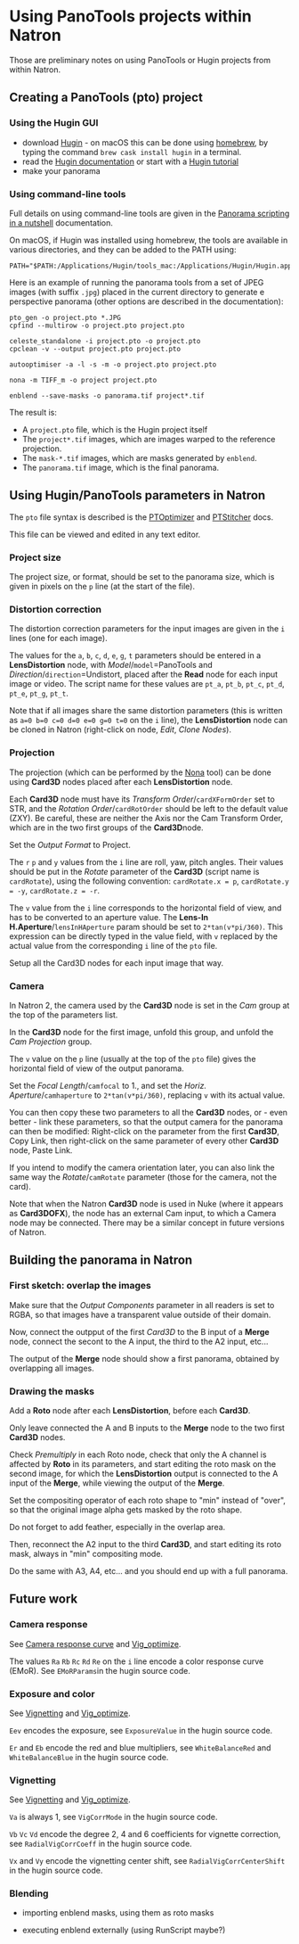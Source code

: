 # Using PanoTools projects within Natron #

Those are preliminary notes on using PanoTools or Hugin projects from within Natron.

## Creating a PanoTools (pto) project ##

### Using the Hugin GUI ###

- download [Hugin](http://hugin.sourceforge.net/) - on macOS this can be done using [homebrew](https://brew.sh/), by typing the command `brew cask install hugin` in a terminal.
- read the [Hugin documentation](http://wiki.panotools.org/Hugin) or start with a [Hugin  tutorial](http://hugin.sourceforge.net/tutorials/overview/)
- make your panorama

### Using command-line tools ###

Full details on using command-line tools are given in the [Panorama scripting in a nutshell](http://wiki.panotools.org/Panorama_scripting_in_a_nutshell) documentation.

On macOS, if Hugin was installed using homebrew, the tools are available in various directories, and they can be added to the PATH using:

```
PATH="$PATH:/Applications/Hugin/tools_mac:/Applications/Hugin/Hugin.app/Contents/MacOS:/Applications/Hugin/HuginStitchProject.app/Contents/MacOS"
```

Here is an example of running the panorama tools from a set of JPEG images (with suffix `.jpg`) placed in the current directory to generate e perspective panorama (other options are described in the documentation):

```
pto_gen -o project.pto *.JPG
cpfind --multirow -o project.pto project.pto

celeste_standalone -i project.pto -o project.pto
cpclean -v --output project.pto project.pto

autooptimiser -a -l -s -m -o project.pto project.pto

nona -m TIFF_m -o project project.pto

enblend --save-masks -o panorama.tif project*.tif
```

The result is:

- A `project.pto` file, which is the Hugin project itself
- The `project*.tif` images, which are images warped to the reference projection.
- The `mask-*.tif` images, which are masks generated by `enblend`.
- The `panorama.tif` image, which is the final panorama.

## Using Hugin/PanoTools parameters in Natron ##

The `pto` file syntax is described is the [PTOptimizer](http://wiki.panotools.org/PTOptimizer) and [PTStitcher](http://wiki.panotools.org/PTStitcher) docs.

This file can be viewed and edited in any text editor.

### Project size ###

The project size, or format, should be set to the panorama size, which is given in pixels on the `p` line (at the start of the file).


### Distortion correction ###

The distortion correction parameters for the input images are given in the `i` lines (one for each image).

The values for the `a`, `b`, `c`, `d`, `e`, `g`, `t` parameters should be entered in a **LensDistortion** node, with *Model*/`model`=PanoTools and *Direction*/`direction`=Undistort, placed after the **Read** node for each input image or video. The script name for these values are `pt_a`, `pt_b`, `pt_c`, `pt_d`, `pt_e`, `pt_g`, `pt_t`.

Note that if all images share the same distortion parameters (this is written as `a=0 b=0 c=0 d=0 e=0 g=0 t=0` on the `i` line), the **LensDistortion** node can be cloned in Natron (right-click on node, *Edit*, *Clone Nodes*).

### Projection ##

The projection (which can be performed by the [Nona](http://wiki.panotools.org/Nona) tool) can be done using **Card3D** nodes placed after each **LensDistortion** node.

Each **Card3D** node must have its *Transform Order*/`cardXFormOrder` set to STR, and the *Rotation Order*/`cardRotOrder` should be left to the default value (ZXY).  Be careful, these are neither the Axis nor the Cam Transform Order, which are in the two first groups of the **Card3D**node.

Set the *Output Format* to Project.

The `r` `p` and `y` values from the `i` line are roll, yaw, pitch angles. Their values should be put in the *Rotate* parameter of the **Card3D** (script name is `cardRotate`), using the following convention: `cardRotate.x = p`, `cardRotate.y = -y`, `cardRotate.z = -r`.

The `v` value from the `i` line corresponds to the horizontal field of view, and has to be converted to an aperture value. The **Lens-In H.Aperture**/`lensInHAperture` param should be set to `2*tan(v*pi/360)`. This expression can be directly typed in the value field, with `v` replaced by the actual value from the corresponding `i` line of the `pto` file.

Setup all the Card3D nodes for each input image that way.

### Camera ###

In Natron 2, the camera used by the **Card3D** node is set in the *Cam* group at the top of the parameters list.

In the **Card3D** node for the first image, unfold this group, and unfold the *Cam Projection* group.

The `v` value on the `p` line (usually at the top of the `pto` file) gives the horizontal field of view of the output panorama.

Set the *Focal Length*/`camfocal` to 1., and set the *Horiz. Aperture*/`camhaperture` to `2*tan(v*pi/360)`, replacing `v` with its actual value.

You can then copy these two parameters to all the **Card3D** nodes, or - even better - link these parameters, so that the output camera for the panorama can then be modified: Right-click on the parameter from the first **Card3D**, Copy Link, then right-click on the same parameter of every other **Card3D** node, Paste Link.

If you intend to modify the camera orientation later, you can also link the same way the *Rotate*/`camRotate` parameter (those for the camera, not the card).

Note that when the Natron **Card3D** node is used in Nuke (where it appears as **Card3DOFX**), the node has an external Cam input, to which a Camera node may be connected. There may be a similar concept in future versions of Natron.


## Building the panorama in Natron ##

### First sketch: overlap the images ###

Make sure that the *Output Components* parameter in all readers is set to RGBA, so that images have a transparent value outside of their domain.

Now, connect the outpput of the first *Card3D* to the B input of a **Merge** node, connect the secont to the A input, the third to the A2 input, etc...

The output of the **Merge** node should show a first panorama, obtained by overlapping all images.

### Drawing the masks ###

Add a **Roto** node after each **LensDistortion**, before each **Card3D**.

Only leave connected the A and B inputs to the **Merge** node to the two first **Card3D** nodes.

Check *Premultiply* in each Roto node, check that only the A channel is affected by **Roto** in its parameters, and start editing the roto mask on the second image, for which the **LensDistortion** output is connected to the A input of the **Merge**, while viewing the output of the **Merge**.

Set the compositing operator of each roto shape to "min" instead of "over", so that the original image alpha gets masked by the roto shape.

Do not forget to add feather, especially in the overlap area.

Then, reconnect the A2 input to the third **Card3D**, and start editing its roto mask, always in "min" compositing mode.

Do the same with A3, A4, etc... and you should end up with a full panorama.


## Future work ##

### Camera response ###

See [Camera response curve](http://wiki.panotools.org/Camera_response_curve) and  [Vig_optimize](http://wiki.panotools.org/Vig_optimize).

The values `Ra` `Rb` `Rc` `Rd` `Re` on the `i` line encode a color response curve (EMoR). See `EMoRParams`in the hugin source code. 

### Exposure and color ###

See [Vignetting](http://wiki.panotools.org/Vignetting) and [Vig_optimize](http://wiki.panotools.org/Vig_optimize).

`Eev` encodes the exposure, see `ExposureValue` in the hugin source code.

`Er` and `Eb` encode the red and blue multipliers, see `WhiteBalanceRed` and `WhiteBalanceBlue` in the hugin source code.

### Vignetting ###

See [Vignetting](http://wiki.panotools.org/Vignetting) and [Vig_optimize](http://wiki.panotools.org/Vig_optimize).

`Va` is always 1, see `VigCorrMode` in the hugin source code.

`Vb` `Vc` `Vd` encode the degree 2, 4 and 6 coefficients for vignette correction, see `RadialVigCorrCoeff` in the hugin source code.

`Vx` and `Vy` encode the vignetting center shift, see `RadialVigCorrCenterShift` in the hugin source code.

### Blending ###

- importing enblend masks, using them as roto masks

- executing enblend externally (using RunScript maybe?)

